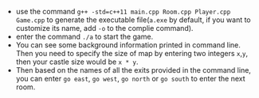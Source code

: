 - use the command `g++ -std=c++11 main.cpp Room.cpp Player.cpp Game.cpp` to generate the executable file(`a.exe` by default, if you want to customize its name, add `-o` to the complie command).
- enter the command `./a` to start the game.
- You can see some background information printed in command line. Then you need to specify the size of map by entering two integers `x`,`y`, then your castle size would be `x * y`.
- Then based on the names of all the exits provided in the command line, you can enter `go east`, `go west`, `go north` or `go south` to enter the next room.